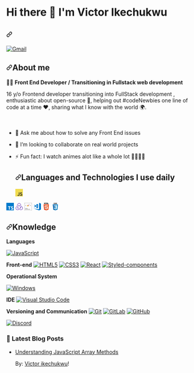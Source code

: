 # Hi there 👋 I'm Victor Ikechukwu

<div class="Box mt-4">
         <article class="markdown-body entry-content container-lg f5" itemprop="text"><h1><a id="user-content-hi-im-denilson-santos" class="anchor" aria-hidden="true" href=""><svg class="octicon octicon-link" viewBox="0 0 16 16" version="1.1" width="16" height="16" aria-hidden="true"><path fill-rule="evenodd" d="M7.775 3.275a.75.75 0 001.06 1.06l1.25-1.25a2 2 0 112.83 2.83l-2.5 2.5a2 2 0 01-2.83 0 .75.75 0 00-1.06 1.06 3.5 3.5 0 004.95 0l2.5-2.5a3.5 3.5 0 00-4.95-4.95l-1.25 1.25zm-4.69 9.64a2 2 0 010-2.83l2.5-2.5a2 2 0 012.83 0 .75.75 0 001.06-1.06 3.5 3.5 0 00-4.95 0l-2.5 2.5a3.5 3.5 0 004.95 4.95l1.25-1.25a.75.75 0 00-1.06-1.06l-1.25 1.25a2 2 0 01-2.83 0z"></path></svg></a></h1>
<div>      
  <p><a href="mailto:vickyikechukwu13@gmail.com"><img src="https://camo.githubusercontent.com/14f735b6e090722cf6f4de41596129878ed8e4ee3f48c6ca530f9189a6f04c7d/68747470733a2f2f696d672e736869656c64732e696f2f62616467652f2d474d41494c2d6331343433383f7374796c653d666f722d7468652d6261646765266c6f676f3d476d61696c266c6f676f436f6c6f723d7768697465266c696e6b3d6d61696c746f3a64656e696c736f6e616c76657373616e746f73303140676d61696c2e636f6d" alt="Gmail" data-canonical-src="https://img.shields.io/badge/-GMAIL-c14438?style=for-the-badge&amp;logo=Gmail&amp;logoColor=white&amp;link=mailto:denilsonalvessantos01@gmail.com" style="max-width:100%;"></a>
  </div>
  <h2><a id="user-content-about-me" class="anchor" aria-hidden="true" href="#about-me"><svg class="octicon octicon-link" viewBox="0 0 16 16" version="1.1" width="16" height="16" aria-hidden="true"><path fill-rule="evenodd" d="M7.775 3.275a.75.75 0 001.06 1.06l1.25-1.25a2 2 0 112.83 2.83l-2.5 2.5a2 2 0 01-2.83 0 .75.75 0 00-1.06 1.06 3.5 3.5 0 004.95 0l2.5-2.5a3.5 3.5 0 00-4.95-4.95l-1.25 1.25zm-4.69 9.64a2 2 0 010-2.83l2.5-2.5a2 2 0 012.83 0 .75.75 0 001.06-1.06 3.5 3.5 0 00-4.95 0l-2.5 2.5a3.5 3.5 0 004.95 4.95l1.25-1.25a.75.75 0 00-1.06-1.06l-1.25 1.25a2 2 0 01-2.83 0z"></path></svg></a>About me</h2>
  <p><g-emoji class="g-emoji" alias="man_technologist" fallback-src="https://github.githubassets.com/images/icons/emoji/unicode/1f468-1f4bb.png">👨‍💻</g-emoji> <strong> Front End Developer / Transitioning in Fullstack web development </strong></p>
  <p> 16 y/o Frontend developer transitioning into FullStack development , enthusiastic about open-source 🚀, helping out #codeNewbies one line of code at a time ♥️,  sharing what I know with the world 🌍.</p>
  <br>

 - 💬 Ask me about how to solve any Front End issues  
- 👯 I’m looking to collaborate on real world projects 
- ⚡ Fun fact: I watch animes alot like a whole lot 🚶‍♂️🚶‍♂️

  <h2><a id="user-content-languages-and-technologies-i-use-daily" class="anchor" aria-hidden="true" href="#languages-and-technologies-i-use-daily"><svg class="octicon octicon-link" viewBox="0 0 16 16" version="1.1" width="16" height="16" aria-hidden="true"><path fill-rule="evenodd" d="M7.775 3.275a.75.75 0 001.06 1.06l1.25-1.25a2 2 0 112.83 2.83l-2.5 2.5a2 2 0 01-2.83 0 .75.75 0 00-1.06 1.06 3.5 3.5 0 004.95 0l2.5-2.5a3.5 3.5 0 00-4.95-4.95l-1.25 1.25zm-4.69 9.64a2 2 0 010-2.83l2.5-2.5a2 2 0 012.83 0 .75.75 0 001.06-1.06 3.5 3.5 0 00-4.95 0l-2.5 2.5a3.5 3.5 0 004.95 4.95l1.25-1.25a.75.75 0 00-1.06-1.06l-1.25 1.25a2 2 0 01-2.83 0z"></path></svg></a>Languages and Technologies I use daily</h2>
  <p>
   <code><a target="_blank" rel="noopener noreferrer" href="https://raw.githubusercontent.com/github/explore/80688e429a7d4ef2fca1e82350fe8e3517d3494d/topics/javascript/javascript.png"><img height="20" src="https://raw.githubusercontent.com/github/explore/80688e429a7d4ef2fca1e82350fe8e3517d3494d/topics/javascript/javascript.png" style="max-width:100%;"></a></code>
</p> 
<p>
  <code><a target="_blank" rel="noopener noreferrer" href="https://raw.githubusercontent.com/github/explore/80688e429a7d4ef2fca1e82350fe8e3517d3494d/topics/typescript/typescript.png"><img height="20" src="https://raw.githubusercontent.com/github/explore/80688e429a7d4ef2fca1e82350fe8e3517d3494d/topics/typescript/typescript.png" style="max-width:100%;"></a></code>
  <code><a target="_blank" rel="noopener noreferrer" href="https://raw.githubusercontent.com/github/explore/80688e429a7d4ef2fca1e82350fe8e3517d3494d/topics/redux/redux.png"><img height="20" src="https://raw.githubusercontent.com/github/explore/80688e429a7d4ef2fca1e82350fe8e3517d3494d/topics/redux/redux.png" style="max-width:100%;"></a></code>
  <code><a target="_blank" rel="noopener noreferrer" href="https://raw.githubusercontent.com/github/explore/80688e429a7d4ef2fca1e82350fe8e3517d3494d/topics/styled-components/styled-components.png"><img height="20" src="https://raw.githubusercontent.com/github/explore/80688e429a7d4ef2fca1e82350fe8e3517d3494d/topics/styled-components/styled-components.png" style="max-width:100%;"></a></code>
  <code><a target="_blank" rel="noopener noreferrer" href="https://raw.githubusercontent.com/github/explore/80688e429a7d4ef2fca1e82350fe8e3517d3494d/topics/visual-studio-code/visual-studio-code.png"><img height="20" src="https://raw.githubusercontent.com/github/explore/80688e429a7d4ef2fca1e82350fe8e3517d3494d/topics/visual-studio-code/visual-studio-code.png" style="max-width:100%;"></a></code>
  <code><a target="_blank" rel="noopener noreferrer" href="https://raw.githubusercontent.com/github/explore/80688e429a7d4ef2fca1e82350fe8e3517d3494d/topics/html/html.png"><img height="20" src="https://raw.githubusercontent.com/github/explore/80688e429a7d4ef2fca1e82350fe8e3517d3494d/topics/html/html.png" style="max-width:100%;"></a></code>
  <code><a target="_blank" rel="noopener noreferrer" href="https://raw.githubusercontent.com/github/explore/80688e429a7d4ef2fca1e82350fe8e3517d3494d/topics/css/css.png"><img height="20" src="https://raw.githubusercontent.com/github/explore/80688e429a7d4ef2fca1e82350fe8e3517d3494d/topics/css/css.png" style="max-width:100%;"></a></code></p>
  <h2><a id="user-content-knowledge" class="anchor" aria-hidden="true" href="#knowledge"><svg class="octicon octicon-link" viewBox="0 0 16 16" version="1.1" width="16" height="16" aria-hidden="true"><path fill-rule="evenodd" d="M7.775 3.275a.75.75 0 001.06 1.06l1.25-1.25a2 2 0 112.83 2.83l-2.5 2.5a2 2 0 01-2.83 0 .75.75 0 00-1.06 1.06 3.5 3.5 0 004.95 0l2.5-2.5a3.5 3.5 0 00-4.95-4.95l-1.25 1.25zm-4.69 9.64a2 2 0 010-2.83l2.5-2.5a2 2 0 012.83 0 .75.75 0 001.06-1.06 3.5 3.5 0 00-4.95 0l-2.5 2.5a3.5 3.5 0 004.95 4.95l1.25-1.25a.75.75 0 00-1.06-1.06l-1.25 1.25a2 2 0 01-2.83 0z"></path></svg></a>Knowledge</h2>
  <p><strong>Languages</strong></p>
  <p><a href="https://github.com/victor-cody/"><img src="https://camo.githubusercontent.com/8d1f6ac530410f8985db958883291b199f79e8343f9928e908f94b5eb8a0e5cc/68747470733a2f2f696d672e736869656c64732e696f2f62616467652f2d4a6176615363726970742d626c61636b3f7374796c653d666c61742d737175617265266c6f676f3d6a617661736372697074266c696e6b3d68747470733a2f2f6769746875622e636f6d2f64656e69617673612f" alt="JavaScript" data-canonical-src="https://img.shields.io/badge/-JavaScript-black?style=flat-square&amp;logo=javascript&amp;link=https://github.com/victor-cody/" style="max-width:100%;"></a></p>
 <p><strong>Front-end</strong> </ br >
  <a href="https://github.com/victor-cody/"><img src="https://camo.githubusercontent.com/e7efebf5b9e9e4ee493c814bd2e7ab8f510fc6d341998f37b9399f91a378c679/68747470733a2f2f696d672e736869656c64732e696f2f62616467652f2d48544d4c352d4533344632363f7374796c653d666c61742d737175617265266c6f676f3d68746d6c35266c6f676f436f6c6f723d7768697465266c696e6b3d68747470733a2f2f6769746875622e636f6d2f64656e69617673612f" alt="HTML5" data-canonical-src="https://img.shields.io/badge/-HTML5-E34F26?style=flat-square&amp;logo=html5&amp;logoColor=white&amp;link=https://github.com/deniavsa/" style="max-width:100%;"></a>
  <a href="https://github.com/victor-cody/"><img src="https://camo.githubusercontent.com/c568ce69df0be25c64f654aea272f8cdb75d555060c5ee5b1f5212dcef4fc650/68747470733a2f2f696d672e736869656c64732e696f2f62616467652f2d435353332d3135373242363f7374796c653d666c61742d737175617265266c6f676f3d63737333266c696e6b3d68747470733a2f2f6769746875622e636f6d2f64656e69617673612f" alt="CSS3" data-canonical-src="https://img.shields.io/badge/-CSS3-1572B6?style=flat-square&amp;logo=css3&amp;link=https://github.com/deniavsa/" style="max-width:100%;"></a>
  <a href="https://github.com/victor-cody/"><img src="https://camo.githubusercontent.com/3a2de4801a609a527d5cf6b24f5765951a710dafbb1db895090e82874d3b9a7b/68747470733a2f2f696d672e736869656c64732e696f2f62616467652f2d52656163742d626c61636b3f7374796c653d666c61742d737175617265266c6f676f3d7265616374266c696e6b3d68747470733a2f2f6769746875622e636f6d2f64656e69617673612f" alt="React" data-canonical-src="https://img.shields.io/badge/-React-black?style=flat-square&amp;logo=react&amp;link=https://github.com/deniavsa/" style="max-width:100%;"></a>
  <a href="https://github.com/victor-cody/"><img src="https://camo.githubusercontent.com/f060ce2e86dabbf11658ccbd3cdc8831b0fab22f7bb3bb5bc64a5fbf1afa27c0/68747470733a2f2f696d672e736869656c64732e696f2f62616467652f2d5374796c6564253230436f6d706f6e656e74732d70696e6b3f7374796c653d666c61742d737175617265266c6f676f3d7374796c65642d636f6d706f6e656e7473" alt="Styled-components" data-canonical-src="https://img.shields.io/badge/-Styled%20Components-pink?style=flat-square&amp;logo=styled-components" style="max-width:100%;"></a>
  </ p>
<p>
<strong>Operational System</strong></p>
  <p><a href="https://github.com/RodolfoSilveira/"><img src="https://camo.githubusercontent.com/d419103a00c3018efbe58e428ab576d23a11637b13ac53365c28601d12971c02/68747470733a2f2f696d672e736869656c64732e696f2f62616467652f2d57696e646f77732d3030373844363f7374796c653d666c61742d737175617265266c6f676f3d57696e646f7773266c696e6b3d68747470733a2f2f6769746875622e636f6d2f526f646f6c666f53696c76656972612f" alt="Windows" data-canonical-src="https://img.shields.io/badge/-Windows-0078D6?style=flat-square&amp;logo=Windows&amp;link=https://github.com/RodolfoSilveira/" style="max-width:100%;"></a></p>
  <p><strong>IDE</strong>
  <a href="https://github.com/RodolfoSilveira/"><img src="https://camo.githubusercontent.com/106c6f9c3577149f9749615bb056707204e500c5941747289f64c9a310347581/68747470733a2f2f696d672e736869656c64732e696f2f62616467652f2d56697375616c25323053747564696f253230436f64652d3030374143433f7374796c653d666c61742d737175617265266c6f676f3d56697375616c53747564696f436f6465266c696e6b3d68747470733a2f2f6769746875622e636f6d2f526f646f6c666f53696c76656972612f" alt="Visual Studio Code" data-canonical-src="https://img.shields.io/badge/-Visual%20Studio%20Code-007ACC?style=flat-square&amp;logo=VisualStudioCode&amp;link=https://github.com/RodolfoSilveira/" style="max-width:100%;"></a></p>
  <p><strong>Versioning and Communication</strong>
  <a href="https://github.com/deniavsa/"><img src="https://camo.githubusercontent.com/077fba509ecc7360165e4772f8e5a4eade80942669a8016367f1bd556a6340e5/68747470733a2f2f696d672e736869656c64732e696f2f62616467652f2d4769742d626c61636b3f7374796c653d666c61742d737175617265266c6f676f3d676974266c696e6b3d68747470733a2f2f6769746875622e636f6d2f64656e69617673612f" alt="Git" data-canonical-src="https://img.shields.io/badge/-Git-black?style=flat-square&amp;logo=git&amp;link=https://github.com/deniavsa/" style="max-width:100%;"></a>
  <a href="https://github.com/RodolfoSilveira/"><img src="https://camo.githubusercontent.com/f5e4f2249419553bc3916da9823e5418167033e7a79159a0fd66722ebf36848f/68747470733a2f2f696d672e736869656c64732e696f2f62616467652f2d4769744c61622d4643413132313f7374796c653d666c61742d737175617265266c6f676f3d6769746c6162266c696e6b3d68747470733a2f2f6769746875622e636f6d2f526f646f6c666f53696c76656972612f" alt="GitLab" data-canonical-src="https://img.shields.io/badge/-GitLab-FCA121?style=flat-square&amp;logo=gitlab&amp;link=https://github.com/RodolfoSilveira/" style="max-width:100%;"></a>
  <a href="https://github.com/RodolfoSilveira/"><img src="https://camo.githubusercontent.com/8fe38a576caa43bd6c8f59235b04101d4a642496218622c06961f5baa78372fc/68747470733a2f2f696d672e736869656c64732e696f2f62616467652f2d4769744875622d3138313731373f7374796c653d666c61742d737175617265266c6f676f3d676974687562266c696e6b3d68747470733a2f2f6769746875622e636f6d2f526f646f6c666f53696c76656972612f" alt="GitHub" data-canonical-src="https://img.shields.io/badge/-GitHub-181717?style=flat-square&amp;logo=github&amp;link=https://github.com/RodolfoSilveira/" style="max-width:100%;"></a></p>
  <p><a href="https://github.com/victor-cody"><img src="https://camo.githubusercontent.com/4c236550954178155bb9f601cd76d9531b916b86aa53d1452d6cfd4f14f3b4fb/68747470733a2f2f696d672e736869656c64732e696f2f62616467652f2d446973636f72642d3030303030303f7374796c653d666c61742d737175617265266c6f676f3d446973636f7264266c696e6b3d68747470733a2f2f6769746875622e636f6d2f64656e69617673612f" alt="Discord" data-canonical-src="https://img.shields.io/badge/-Discord-000000?style=flat-square&amp;logo=Discord&amp;link=https://github.com/deniavsa/" style="max-width:100%;"></a></p>
  
  
### 📕 Latest Blog Posts

<!-- BLOG-POST-LIST:START -->
- [Understanding JavaScript Array Methods](https://vickyikechukwu.hashnode.dev/understanding-javascript-array-methods)

  <p>By: <a href="https://twitter.com/VectorIkechukwu" rel="nofollow">Victor ikechukwu</a>!</p>
  </article>
    </div>
   
  </div>




<!--
**victor-cody/victor-cody** is a ✨ _special_ ✨ repository because its `README.md` (this file) appears on your GitHub profile.

Here are some ideas to get you started:

- 🔭 I’m currently working on ...
- 🌱 I’m currently learning ...
- 👯 I’m looking to collaborate on ...
- 🤔 I’m looking for help with ...
- 💬 Ask me about ...
- 📫 How to reach me: ...
- 😄 Pronouns: ...
- ⚡ Fun fact: ...
-->
